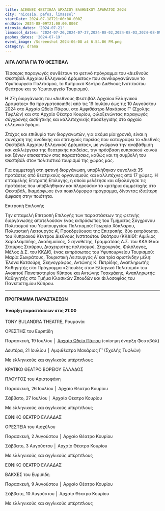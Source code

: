 ```yaml
---
title: ΔΙΕΘΝΕΣ ΦΕΣΤΙΒΑΛ ΑΡΧΑΙΟΥ ΕΛΛΗΝΙΚΟΥ ΔΡΑΜΑΤΟΣ 2024
city: 'nicosia, pafos, limassol'
startDate: 2024-07-18T21:00:00.000Z
endDate: 2024-08-09T21:00:00.000Z
nicosia_dates: '2024-07-21'
limassol_dates: '2024-07-26,2024-07-27,2024-08-02,2024-08-03,2024-08-09,2024-08-10'
paphos_dates: '2024-07-19'
event_image: /Screenshot 2024-06-08 at 6.54.06 PM.png
category: drama
---
```


#### ΛΙΓΑ ΛΟΓΙΑ ΓΙΑ ΤΟ ΦΕΣΤΙΒΑΛ

Τέσσερις παραγωγές συνθέτουν το φετινό πρόγραμμα του
«Διεθνούς Φεστιβάλ Αρχαίου Ελληνικού Δράματος» που συνδιοργανώνουν το
Υφυπουργείο Πολιτισμού, το Κυπριακό Κέντρο Διεθνούς Ινστιτούτου Θεάτρου και το
Υφυπουργείο Τουρισμού.

Η 27η διοργάνωση του «Διεθνούς Φεστιβάλ Αρχαίου Ελληνικού
Δράματος» θα πραγματοποιηθεί από τις 19 Ιουλίου έως τις 10 Αυγούστου 2024
στο Αρχαίο Ωδείο Πάφου, στο Αμφιθέατρο Μακάριος Γ’ (Σχολής Τυφλών) και στο
Αρχαίο Θέατρο Κουρίου, φιλοξενώντας παραγωγές σύγχρονης αισθητικής και
καλλιτεχνικής προσέγγισης στο αρχαίο ελληνικό δράμα.

Στόχος και επιθυμία των διοργανωτών, για ακόμα μία χρονιά, είναι η συνέχιση της ανοδικής και επιτυχούς πορείας που καταγράφει το «Διεθνές Φεστιβάλ Αρχαίου Ελληνικού Δράματος», με γνώμονα την αναβάθμιση και καλλιέργεια της θεατρικής παιδείας, την πρόσβαση κυπριακού κοινού και ξένων επισκεπτών στις παραστάσεις, καθώς και τη συμβολή του Φεστιβάλ στον πολιτιστικό τουρισμό της χώρας μας.

Για συμμετοχή στη φετινή διοργάνωση, υποβλήθηκαν συνολικά 35 προτάσεις από θεατρικούς οργανισμούς και καλλιτέχνες από 17 χώρες. Η επταμελής Επιτροπή Επιλογής, η οποία μελέτησε και αξιολόγησε τις προτάσεις που υποβλήθηκαν και πληρούσαν τα κριτήρια συμμετοχής στο Φεστιβάλ, διαμόρφωσε ένα ποικιλόμορφο πρόγραμμα, δίνοντας ιδιαίτερη έμφαση στην ποιότητα.

Επιτροπή Επιλογής

Την επταμελή Επιτροπή Επιλογής των παραστάσεων της φετινής διοργάνωσης αποτελούσαν ένας εκπρόσωπος του Τμήματος Σύγχρονου Πολιτισμού του Υφυπουργείου Πολιτισμού: Γεωργία Χόπλαρου, Πολιτιστική Λειτουργός Α’, Προεδρεύουσα της Επιτροπής, δύο εκπρόσωποι του Κυπριακού Κέντρου Διεθνούς Ινστιτούτου Θεάτρου (ΚΚΔΙΘ): Αιμίλιος Χαραλαμπίδης, Ακαδημαϊκός, Σκηνοθέτης, Γραμματέας Δ.Σ. του ΚΚΔΙΘ και Σταύρος Σταύρου, Διαχειριστής πολιτισμού, Στιχουργός, Φιλόλογος, Μέλος Δ.Σ. του ΚΚΔΙΘ, ένας εκπρόσωπος του Υφυπουργείου Τουρισμού: Μαρία Σωκράτους, Τουριστική Λειτουργός Α’ και τρία αριστίνδην μέλη: Έλενα Κατσούρη, Σκηνογράφος, Αντώνης Κ. Πετρίδης, Αναπληρωτής Καθηγητής στο Πρόγραμμα «Σπουδές στον Ελληνικό Πολιτισμό» του Ανοικτού Πανεπιστημίου Κύπρου και Αντώνης Τσακμάκης, Αναπληρωτής Καθηγητής στο Τμήμα Κλασικών Σπουδών και Φιλοσοφίας του Πανεπιστημίου Κύπρου.

***

#### ΠΡΟΓΡΑΜΜΑ ΠΑΡΑΣΤΑΣΕΩΝ 

#### Έναρξη παραστάσεων στις 21:00

TONY BULANDRA THEATRE, Ρουμανία

ΟΡΕΣΤΗΣ του Ευριπίδη

Παρασκευή, 19 Ιουλίου │ [Αρχαίο Ωδείο Πάφου](https://www.google.com/maps/place/Roman+Odeon/@34.7601594,32.404499,17z/data=!3m1!4b1!4m6!3m5!1s0x14e706dea0083387:0x65c96f6d60452871!8m2!3d34.7601594!4d32.4070793!16s%2Fg%2F1tkgtjh1?entry=ttu) (επίσημη έναρξη Φεστιβάλ)

Δευτέρα, 21 Ιουλίου │ Αμφιθέατρο Μακάριος Γ’ (Σχολής Τυφλών)

Με ελληνικούς και αγγλικούς υπέρτιτλους

ΚΡΑΤΙΚΟ ΘΕΑΤΡΟ ΒΟΡΕΙΟΥ ΕΛΛΑΔΟΣ

ΠΛΟΥΤΟΣ του Αριστοφάνη

Παρασκευή, 26 Ιουλίου │ Αρχαίο Θέατρο Κουρίου

Σάββατο, 27 Ιουλίου │ Αρχαίο Θέατρο Κουρίου

Με ελληνικούς και αγγλικούς υπέρτιτλους

ΕΘΝΙΚΟ ΘΕΑΤΡΟ ΕΛΛΑΔΑΣ

ΟΡΕΣΤΕΙΑ του Αισχύλου

Παρασκευή, 2 Αυγούστου │ Αρχαίο Θέατρο Κουρίου

Σάββατο, 3 Αυγούστου │ Αρχαίο Θέατρο Κουρίου

Με ελληνικούς και αγγλικούς υπέρτιτλους

ΕΘΝΙΚΟ ΘΕΑΤΡΟ ΕΛΛΑΔΑΣ

ΒΑΚΧΕΣ του Ευριπίδη

Παρασκευή, 9 Αυγούστου │ Αρχαίο Θέατρο Κουρίου

Σάββατο, 10 Αυγούστου │ Αρχαίο Θέατρο Κουρίου

Με ελληνικούς και αγγλικούς υπέρτιτλους
